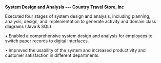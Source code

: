 **System Design and Analysis --- Country Travel Store, Inc**

Executed four stages of system design and analysis, including planning, analysis, design, and implementation to generate activity and domain class diagrams (Java & SQL).

•	Enabled a comprehensive system design and analysis for employees to switch paper records to digital interfaces. 

•	Improved the usability of the system and increased productivity and customer satisfaction in different departments. 

